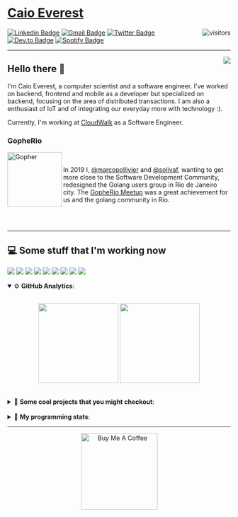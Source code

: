 # [Caio Everest](https://caioeverest.dev)

<img align="right" src="https://visitor-badge.glitch.me/badge?page_id=caioeverest.caioeverest" alt="visitors">

[![Linkedin Badge](https://img.shields.io/badge/-LinkedIn-blue?style=flat-square&logo=Linkedin&logoColor=white&link=https://www.linkedin.com/in/caioeverest/)](https://www.linkedin.com/in/caioeverest/)
[![Gmail Badge](https://img.shields.io/badge/-Gmail-c14438?style=flat-square&logo=Gmail&logoColor=white&link=mailto:mollivier.dev@gmail.com)](mailto:caioeverest.b@gmail.com/)
[![Twitter Badge](https://img.shields.io/badge/-Twitter-1DA1F2?style=flat-square&logo=Twitter&logoColor=white&link=https://twitter.com/caioeverest)](https://twitter.com/caioeverest)
[![Dev.to Badge](https://img.shields.io/badge/-Dev.to-363D44?style=flat-square&logo=Dev.to&logoColor=white&link=https://dev.to/caioeverest)](https://dev.to/caioeverest)
[![Spotify Badge](https://img.shields.io/badge/-Spotify-1ED760?style=flat-square&amp;labelColor=fff&amp;logo=Spotify&link=https://open.spotify.com/user/caio.everest)](https://open.spotify.com/user/caio.everest)

---
<img align="right" src="https://media3.giphy.com/media/Nx0rz3jtxtEre/200.gif"/>

## Hello there 🖖

<p>
    I'm Caio Everest, a computer scientist and a software engineer. I've worked on backend, frontend and mobile as a developer
    but specialized on backend, focusing on the area of distributed transactions. I am also a enthusiast of IoT and of integrating
    our everyday more with technology :).
</p>
<p>
    Currently, I'm working at <a href="https://cloudwalk.io">CloudWalk</a> as a Software Engineer.
</p>

### GopheRio

<img align="left" src="https://i.imgur.com/zmxMolD.png" alt="Gopher" width="123em">

<br>
<p>
    In 2019 I, <a href="https://github.com/marcopollivier">@marcopollivier</a> and <a href="https://github.com/solivaf">
    @solivaf</a>, wanting to get more close to the Software Development
    Community, redesigned the Golang users group in Rio de Janeiro city. The <a href="https://www.meetup.com/GopheRio">
    GopheRio Meetup</a> was a great achievement for us and the golang community in Rio.
</p>
<br><br>

---

## 💻 Some stuff that I'm working now

<a href=""><img src="https://img.shields.io/badge/-Go-00ADD8?style=flat-square&logo=go&logoColor=white"></a>
<a href=""><img src="https://img.shields.io/badge/-Rust-4f4f4f?style=flat-square&logo=rust&logoColor=white"></a>
<a href=""><img src="https://img.shields.io/badge/-Python-F7C400?style=flat-square&logo=python&logoColor=white"></a>
<a href=""><img src="https://img.shields.io/badge/-Ruby-980D02?style=flat-square&logo=ruby&logoColor=white"></a>
<a href=""><img src="http://img.shields.io/badge/-Java-007396?style=flat-square&logo=java&logoColor=white"></a>
<a href=""><img src="http://img.shields.io/badge/-Kotlin-7B6BDA?style=flat-square&logo=kotlin&logoColor=white"></a>
<a href=""><img src="http://img.shields.io/badge/-JavaScript-F7DF1E?style=flat-square&logo=JavaScript&logoColor=white"></a>
<a href=""><img src="http://img.shields.io/badge/-Terraform-623CE4?style=flat-square&logo=Terraform&logoColor=white"></a>
<a href=""><img src="http://img.shields.io/badge/-Ansible-171615?style=flat-square&logo=Ansible&logoColor=white"></a>

<details open>
    <summary>⚙ <b>GitHub Analytics</b>: </summary>
    <br>
    <p align="center">
        <img height="180em" src="https://github-readme-stats-eight-theta.vercel.app/api?username=caioeverest&show_icons=true&theme=tokyonight&include_all_commits=true&count_private=true"/>
        <img height="180em" src="https://github-readme-stats-eight-theta.vercel.app/api/top-langs/?username=caioeverest&layout=compact&langs_count=8&theme=tokyonight&include_all_commits=true&count_private=true"/>
    </p>
</details>

<br>

<details>
    <summary>🔨 <b>Some cool projects that you might checkout</b>: </summary>
    <div style="margin-left:3em">
        <li>🌠 <a href="https://github.com/caioeverest/supernova">Supernova</a> - Script that builds a development environment on linux machines</li>
        <li>⚙ <a href="https://github.com/caioeverest/gocfg">Gocfg</a> - A golang library that loads config structs from files with environment interpolation</li>
    </div>
</details>

<br>


<details>
 <summary>🤖 <b>My programming stats</b>: </summary>
<br>
<!--START_SECTION:waka-->
![Code Time](http://img.shields.io/badge/Code%20Time-1%2C393%20hrs%2051%20mins-blue)

**🐱 My GitHub Data** 

> 🏆 0 Contributions in the Year 2023
 > 
> 📦 79.1 kB Used in GitHub's Storage 
 > 
> 🚫 Not Opted to Hire
 > 
> 📜 39 Public Repositories 
 > 
> 🔑 5 Private Repositories  
 > 
**I'm a Night 🦉** 

```text
🌞 Morning    1 commits      ░░░░░░░░░░░░░░░░░░░░░░░░░   1.85% 
🌆 Daytime    13 commits     ██████░░░░░░░░░░░░░░░░░░░   24.07% 
🌃 Evening    25 commits     ███████████░░░░░░░░░░░░░░   46.3% 
🌙 Night      15 commits     ███████░░░░░░░░░░░░░░░░░░   27.78%

```
📅 **I'm Most Productive on Friday** 

```text
Monday       12 commits     █████░░░░░░░░░░░░░░░░░░░░   22.22% 
Tuesday      6 commits      ██░░░░░░░░░░░░░░░░░░░░░░░   11.11% 
Wednesday    3 commits      █░░░░░░░░░░░░░░░░░░░░░░░░   5.56% 
Thursday     10 commits     ████░░░░░░░░░░░░░░░░░░░░░   18.52% 
Friday       13 commits     ██████░░░░░░░░░░░░░░░░░░░   24.07% 
Saturday     7 commits      ███░░░░░░░░░░░░░░░░░░░░░░   12.96% 
Sunday       3 commits      █░░░░░░░░░░░░░░░░░░░░░░░░   5.56%

```


📊 **This Week I Spent My Time On** 

```text
💬 Programming Languages: 
Go                       2 hrs 41 mins       ████████████░░░░░░░░░░░░░   49.44% 
YAML                     1 hr 8 mins         █████░░░░░░░░░░░░░░░░░░░░   21.16% 
Ruby                     1 hr 6 mins         █████░░░░░░░░░░░░░░░░░░░░   20.52% 
CSV                      14 mins             █░░░░░░░░░░░░░░░░░░░░░░░░   4.55% 
Other                    6 mins              ░░░░░░░░░░░░░░░░░░░░░░░░░   2.0%

🔥 Editors: 
Neovim                   5 hrs 25 mins       █████████████████████████   100.0%

💻 Operating System: 
Mac                      5 hrs 25 mins       █████████████████████████   100.0%

```

**I Mostly Code in Go** 

```text
Go                       12 repos            ███████░░░░░░░░░░░░░░░░░░   30.77% 
HTML                     5 repos             ███░░░░░░░░░░░░░░░░░░░░░░   12.82% 
JavaScript               4 repos             ██░░░░░░░░░░░░░░░░░░░░░░░   10.26% 
Java                     3 repos             ██░░░░░░░░░░░░░░░░░░░░░░░   7.69% 
C#                       2 repos             █░░░░░░░░░░░░░░░░░░░░░░░░   5.13%

```



 Last Updated on 20/01/2023 01:48:05 UTC
<!--END_SECTION:waka-->
</details>

---

<p align="center">
    <a href="https://www.buymeacoffee.com/caioeverest" target="_blank">
        <img src="https://az743702.vo.msecnd.net/cdn/kofi3.png?v=a" alt="Buy Me A Coffee" width="173em">
    </a>
</p>
